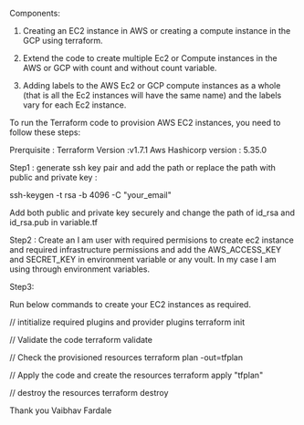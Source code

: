 Components:
1. Creating an EC2 instance in AWS or creating a compute instance in the GCP using terraform.

2. Extend the code to create multiple Ec2 or Compute instances in the AWS or GCP with count and without count variable.

3. Adding labels to the AWS Ec2 or GCP  compute instances as a whole (that is all the Ec2 instances will have the same name) and  the labels vary for each Ec2 instance.



To run the Terraform code to provision AWS EC2 instances, you need to follow these steps:

Prerquisite :
Terraform Version :v1.7.1
Aws Hashicorp version : 5.35.0

Step1 :
generate ssh key pair and add the path or replace the path with public and private key :

ssh-keygen -t rsa -b 4096 -C "your_email"

Add both public and private key securely and change the path of id_rsa and id_rsa.pub in variable.tf

Step2 : Create an I am user with required permisions to create ec2 instance and required infrastructure permissions and add the AWS_ACCESS_KEY and SECRET_KEY in environment variable or any voult. In my case I am using through environment variables.


Step3:

Run below commands to create your EC2 instances as required.

// intitialize required plugins and provider plugins
terraform init 

// Validate the code
terraform validate

// Check the provisioned resources
terraform plan -out=tfplan

// Apply the code and create the resources
terraform apply "tfplan"

// destroy the resources
terraform destroy 


Thank you 
Vaibhav Fardale















